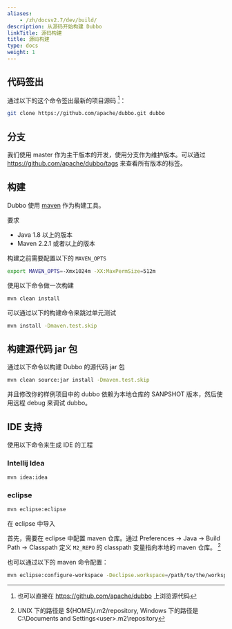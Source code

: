 ```yaml
---
aliases:
    - /zh/docsv2.7/dev/build/
description: 从源码开始构建 Dubbo
linkTitle: 源码构建
title: 源码构建
type: docs
weight: 1
---
```




## 代码签出

通过以下的这个命令签出最新的项目源码 [^1]：

```sh
git clone https://github.com/apache/dubbo.git dubbo
```

## 分支

我们使用 master 作为主干版本的开发，使用分支作为维护版本。可以通过 https://github.com/apache/dubbo/tags 来查看所有版本的标签。

## 构建

Dubbo 使用 [maven](http://maven.apache.org) 作为构建工具。

要求

* Java 1.8 以上的版本
* Maven 2.2.1 或者以上的版本   

构建之前需要配置以下的 `MAVEN_OPTS`

```sh    
export MAVEN_OPTS=-Xmx1024m -XX:MaxPermSize=512m
``` 

使用以下命令做一次构建

```sh
mvn clean install
```

可以通过以下的构建命令来跳过单元测试

```sh
mvn install -Dmaven.test.skip
```

## 构建源代码 jar 包

通过以下命令以构建 Dubbo 的源代码 jar 包

```sh
mvn clean source:jar install -Dmaven.test.skip
```

并且修改你的样例项目中的 dubbo 依赖为本地仓库的 SANPSHOT 版本，然后使用远程 debug 来调试 dubbo。

## IDE 支持

使用以下命令来生成 IDE 的工程

### Intellij Idea

```sh
mvn idea:idea
```

### eclipse

```sh
mvn eclipse:eclipse
```

在 eclipse 中导入

首先，需要在 eclipse 中配置 maven 仓库。通过 Preferences -> Java -> Build Path -> Classpath 定义 `M2_REPO` 的 classpath 变量指向本地的 maven 仓库。 [^2]


也可以通过以下的 maven 命令配置：

```sh
mvn eclipse:configure-workspace -Declipse.workspace=/path/to/the/workspace/
```

[^1]: 也可以直接在 https://github.com/apache/dubbo 上浏览源代码
[^2]: UNIX 下的路径是 ${HOME}/.m2/repository, Windows 下的路径是 C:\Documents and Settings\<user>\.m2\repository